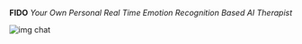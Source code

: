 **FIDO**
*Your Own Personal Real Time Emotion Recognition Based AI Therapist*



![img chat](https://github.com/Dysfunctional-Human/FIDO---Real-time-Facial-Emotion-Recognition-based-AI-Therapist/assets/124693488/32f83495-41d1-4c14-a0cf-7408a0ac4812)
